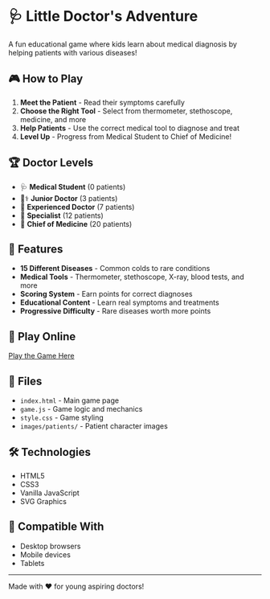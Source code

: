 # 🩺 Little Doctor's Adventure

A fun educational game where kids learn about medical diagnosis by helping patients with various diseases!

## 🎮 How to Play

1. **Meet the Patient** - Read their symptoms carefully
2. **Choose the Right Tool** - Select from thermometer, stethoscope, medicine, and more
3. **Help Patients** - Use the correct medical tool to diagnose and treat
4. **Level Up** - Progress from Medical Student to Chief of Medicine!

## 🏆 Doctor Levels

- 🩺 **Medical Student** (0 patients)
- 👨⚕️ **Junior Doctor** (3 patients)
- 🏥 **Experienced Doctor** (7 patients)
- 🔬 **Specialist** (12 patients)
- 👑 **Chief of Medicine** (20 patients)

## 🎯 Features

- **15 Different Diseases** - Common colds to rare conditions
- **Medical Tools** - Thermometer, stethoscope, X-ray, blood tests, and more
- **Scoring System** - Earn points for correct diagnoses
- **Educational Content** - Learn real symptoms and treatments
- **Progressive Difficulty** - Rare diseases worth more points

## 🚀 Play Online

[Play the Game Here](https://HiwotJewore.github.io/Little-Doctors-Adventure)

## 📁 Files

- `index.html` - Main game page
- `game.js` - Game logic and mechanics
- `style.css` - Game styling
- `images/patients/` - Patient character images

## 🛠️ Technologies

- HTML5
- CSS3
- Vanilla JavaScript
- SVG Graphics

## 📱 Compatible With

- Desktop browsers
- Mobile devices
- Tablets

---

Made with ❤️ for young aspiring doctors!
